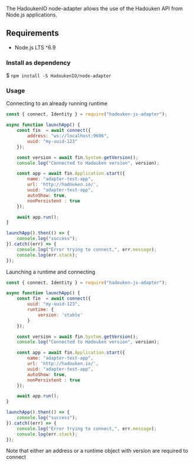 The HadoukenIO node-adapter allows the use of the Hadouken API from Node.js applications.

## Requirements

- Node.js LTS ^6.9

### Install as dependency

$ `npm install -S HadoukenIO/node-adapter`

### Usage

Connecting to an already running runtime

```javascript
const { connect, Identity } = require("hadouken-js-adapter");

async function launchApp() {
    const fin  = await connect({
        address: "ws://localhost:9696",
        uuid: "my-uuid-123"
    });

    const version = await fin.System.getVersion();
    console.log("Connected to Hadouken version", version);

    const app = await fin.Application.start({
        name: "adapter-test-app",
        url: 'http://hadouken.io/',
        uuid: "adapter-test-app",
        autoShow: true,
        nonPersistent : true
    });

    await app.run();
}

launchApp().then(() => {
    console.log("success");
}).catch((err) => {
    console.log("Error trying to connect,", err.message);
    console.log(err.stack);
});
```

Launching a runtime and connecting

```javascript
const { connect, Identity } = require("hadouken-js-adapter");

async function launchApp() {
    const fin  = await connect({
        uuid: "my-uuid-123",
        runtime: {
            version: 'stable'
        }
    });

    const version = await fin.System.getVersion();
    console.log("Connected to Hadouken version", version);

    const app = await fin.Application.start({
        name: "adapter-test-app",
        url: 'http://hadouken.io/',
        uuid: "adapter-test-app",
        autoShow: true,
        nonPersistent : true
    });

    await app.run();
}

launchApp().then(() => {
    console.log("success");
}).catch((err) => {
    console.log("Error trying to connect,", err.message);
    console.log(err.stack);
});

```

Note that either an address or a runtime object with version are required to connect
